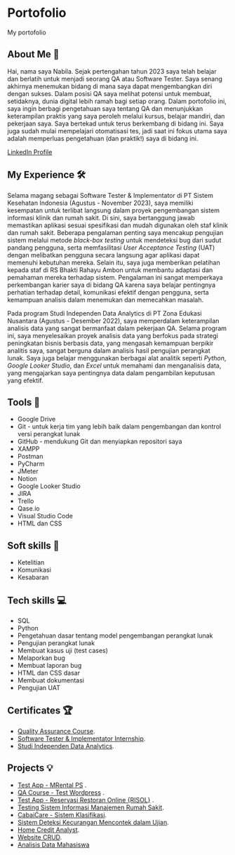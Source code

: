 # Portofolio
My portofolio

About Me 👋
---------------------------------------------------------------------------------------------------------------------------------
Hai, nama saya Nabila. Sejak pertengahan tahun 2023 saya telah belajar dan berlatih untuk menjadi seorang QA atau Software Tester. Saya senang akhirnya menemukan bidang di mana saya dapat mengembangkan diri dengan sukses. Dalam posisi QA saya melihat potensi untuk membuat, setidaknya, dunia digital lebih ramah bagi setiap orang. Dalam portofolio ini, saya ingin berbagi pengetahuan saya tentang QA dan menunjukkan keterampilan praktis yang saya peroleh melalui kursus, belajar mandiri, dan pekerjaan saya. Saya bertekad untuk terus berkembang di bidang ini. Saya juga sudah mulai mempelajari otomatisasi tes, jadi saat ini fokus utama saya adalah memperluas pengetahuan (dan praktik!) saya di bidang ini.

[LinkedIn Profile](https://www.linkedin.com/in/nabila-asshafa-putri/)

My Experience 🛠️
---------------------------------------------------------------------------------------------------------------------------------
Selama magang sebagai Software Tester & Implementator di PT Sistem Kesehatan Indonesia (Agustus - November 2023), saya memiliki kesempatan untuk terlibat langsung dalam proyek pengembangan sistem informasi klinik dan rumah sakit. Di sini, saya bertanggung jawab memastikan aplikasi sesuai spesifikasi dan mudah digunakan oleh staf klinik dan rumah sakit. Beberapa pengalaman penting saya mencakup pengujian sistem melalui metode *black-box testing* untuk mendeteksi bug dari sudut pandang pengguna, serta memfasilitasi *User Acceptance Testing* (UAT) dengan melibatkan pengguna secara langsung agar aplikasi dapat memenuhi kebutuhan mereka. Selain itu, saya juga memberikan pelatihan kepada staf di RS Bhakti Rahayu Ambon untuk membantu adaptasi dan pemahaman mereka terhadap sistem. Pengalaman ini sangat memperkaya perkembangan karier saya di bidang QA karena saya belajar pentingnya perhatian terhadap detail, komunikasi efektif dengan pengguna, serta kemampuan analisis dalam menemukan dan memecahkan masalah.

Pada program Studi Independen Data Analytics di PT Zona Edukasi Nusantara (Agustus - Desember 2022), saya memperdalam keterampilan analisis data yang sangat bermanfaat dalam pekerjaan QA. Selama program ini, saya menyelesaikan proyek analisis data yang berfokus pada strategi peningkatan bisnis berbasis data, yang mengasah kemampuan berpikir analitis saya, sangat berguna dalam analisis hasil pengujian perangkat lunak. Saya juga belajar menggunakan berbagai alat analitik seperti *Python*, *Google Looker Studio*, dan *Excel* untuk memahami dan menganalisis data, yang mengajarkan saya pentingnya data dalam pengambilan keputusan yang efektif.

Tools 🔧
---------------------------------------------------------------------------------------------------------------------------------
- Google Drive
- Git - untuk kerja tim yang lebih baik dalam pengembangan dan kontrol versi perangkat lunak
- GitHub - mendukung Git dan menyiapkan repositori saya
- XAMPP
- Postman
- PyCharm
- JMeter
- Notion
- Google Looker Studio
- JIRA
- Trello
- Qase.io
- Visual Studio Code
- HTML dan CSS

Soft skills 📁
---------------------------------------------------------------------------------------------------------------------------------
- Ketelitian
- Komunikasi
- Kesabaran
  
Tech skills 💻
---------------------------------------------------------------------------------------------------------------------------------
- SQL
- Python
- Pengetahuan dasar tentang model pengembangan perangkat lunak
- Pengujian perangkat lunak
- Membuat kasus uji (test cases)
- Melaporkan bug
- Membuat laporan bug
- HTML dan CSS dasar
- Membuat dokumentasi
- Pengujian UAT

Certificates 🏆
---------------------------------------------------------------------------------------------------------------------------------
- [Quality Assurance Course](https://www.linkedin.com/in/nabila-asshafa-putri/details/certifications/1736251180905/single-media-viewer/?profileId=ACoAAD0EPVoB-_-I78JZ-ocTBUXk5Y80zKenHIE).
- [Software Tester & Implementator Internship](https://www.linkedin.com/in/nabila-asshafa-putri/details/certifications/1727283840665/single-media-viewer/?profileId=ACoAAD0EPVoB-_-I78JZ-ocTBUXk5Y80zKenHIE).
- [Studi Independen Data Analytics](https://drive.google.com/file/d/1x69gT9w_VMrFSUZYvxYhU_8XVXbGz2Eg/view).





Projects 💡
---------------------------------------------------------------------------------------------------------------------------------
- [Test App - MRental PS](https://docs.google.com/spreadsheets/d/1fsfrUwjAo6BkJee8tMvrRAtg6FWK0KEGHhFNW-DYS3A/edit?usp=sharing) .
- [QA Course - Test Wordpress](https://docs.google.com/spreadsheets/d/1KV_YTkxR5ZB25FuJZFfZCPdl3DKv9Rpx-B80WnlNL4U/edit?usp=sharing) .
- [Test App - Reservasi Restoran Online {RISOL}](https://github.com/nabilaass/Testing-App-Projects/tree/main/Risol%20-%20Reservasi%20Restoran%20Online) .
- [Testing Sistem Informasi Manajemen Rumah Sakit](https://github.com/nabilaass/Internship-Software-Tester-Implementator).
- [CabaiCare - Sistem Klasifikasi](https://github.com/nabilaass/Sistem-Klasifikasi-Penyakit-Daun-Cabai-Berbasis-Website-Menggunakan-Algoritma-CNN).
- [Sistem Deteksi Kecurangan Mencontek dalam Ujian](https://github.com/nabilaass/Sistem-Monitoring-Deteksi-Kecurangan-Mencontek-dalam-Ujian-Berbasis-Mobile).
- [Home Credit Analyst](https://github.com/nabilaass/MSIB_ZENIUS_Data-Analytics).
- [Website CRUD](https://github.com/nabilaass/Website-CRUD-Pegawai).
- [Analisis Data Mahasiswa](https://github.com/nabilaass/Analisis-Data-Mahasiswa-Politeknik-Harapan-Bersama-Menggunakan-Metode-Simple-Random-Sample-SRS-)
